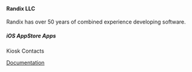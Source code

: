 #### Randix LLC

Randix has over 50 years of combined experience developing software. 

##### iOS AppStore Apps

Kiosk Contacts

[Documentation](https://randix.github.io/KioskContacts)

